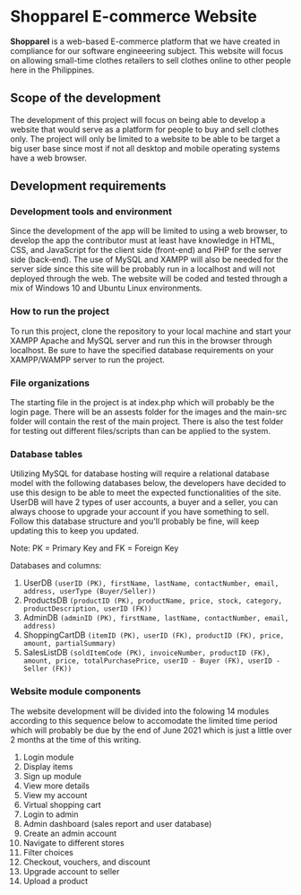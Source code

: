 # Shopparel E-commerce Website

**Shopparel** is a web-based E-commerce platform that we have created in compliance for our software engineeering subject.
This website will focus on allowing small-time clothes retailers to sell clothes online to other people here in the Philippines.

## Scope of the development

The development of this project will focus on being able to develop a website that would serve as a platform for people to buy and sell clothes only.
The project will only be limited to a website to be able to be target a big user base since most if not all desktop and mobile operating systems have a web browser.


## Development requirements

### Development tools and environment

Since the development of the app will be limited to using a web browser, to develop the app the contributor must at least have knowledge in HTML, CSS, and JavaScript for the client side (front-end) and PHP for the server side (back-end).
The use of MySQL and XAMPP will also be needed for the server side since this site will be probably run in a localhost and will not deployed through the web.
The website will be coded and tested through a mix of Windows 10 and Ubuntu Linux environments.

### How to run the project
To run this project, clone the repository to your local machine and start your XAMPP Apache and MySQL server and run this in the browser through localhost. Be sure to have the specified database requirements on your XAMPP/WAMPP server to run the project.

### File organizations
The starting file in the project is at index.php which will probably be the login page.
There will be an assests folder for the images and the main-src folder will contain the rest of the main project.
There is also the test folder for testing out different files/scripts than can be applied to the system.

### Database tables

Utilizing MySQL for database hosting will require a relational database model with the following databases below, the developers have decided to use this design to be able to meet the expected functionalities of the site. UserDB will have 2 types of user accounts, a buyer and a seller, you can always choose to upgrade your account if you have something to sell. Follow this database structure and you'll probably be fine, will keep updating this to keep you updated.

Note: PK = Primary Key and FK = Foreign Key

Databases and columns:
1. UserDB `(userID (PK), firstName, lastName, contactNumber, email, address, userType (Buyer/Seller))`
2. ProductsDB `(productID (PK), productName, price, stock, category, productDescription, userID (FK))`
3. AdminDB `(adminID (PK), firstName, lastName, contactNumber, email, address)`
4. ShoppingCartDB `(itemID (PK), userID (FK), productID (FK), price, amount, partialSummary)`
5. SalesListDB `(soldItemCode (PK), invoiceNumber, productID (FK), amount, price, totalPurchasePrice, userID - Buyer (FK), userID - Seller (FK))`

### Website module components

The website development will be divided into the folowing 14 modules according to this sequence below to accomodate the limited time period which will probably be due by the end of June 2021 which is just a little over 2 months at the time of this writing.

1. Login module
2. Display items
3. Sign up module
4. View more details
5. View my account
6. Virtual shopping cart
7. Login to admin
8. Admin dashboard (sales report and user database)
9. Create an admin account
10. Navigate to different stores
11. Filter choices
12. Checkout, vouchers, and discount
13. Upgrade account to seller
14. Upload a product
